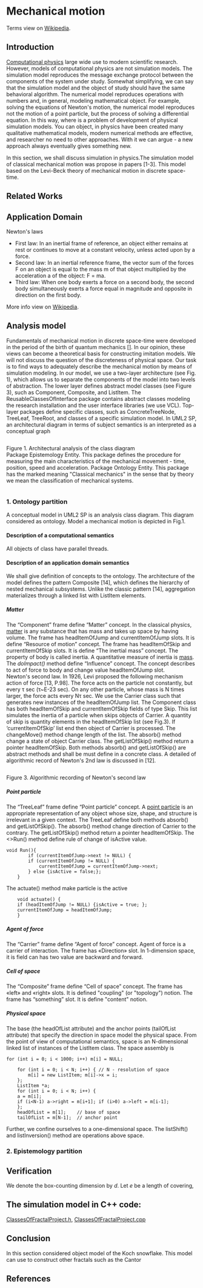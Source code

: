 # Mechanical motion
Terms view on [Wikipedia](https://en.wikipedia.org/wiki/Classical_mechanics).
## Introduction
 [Computational physics](https://en.wikipedia.org/wiki/Computational_physics) large wide use to modern scientific research.  
 However, models of computational physics are not simulation models. The simulation model reproduces the message exchange protocol between the components of the system under study. Somewhat simplifying, we can say that the simulation model and 
the object of study should have the same behavioral algorithm. The numerical model reproduces operations with numbers and, 
in general, modeling mathematical object. For example, solving the equations of Newton's motion, 
the numerical model reproduces not the motion of a point particle, but the process of solving a differential equation. 
In this way, where is a problem of development of physical simulation models. 
You can object, in physics have been created many qualitative mathematical models, modern numerical methods are effective, 
and researcher no need to other approaches. With it we can argue - a new approach always eventually gives something new.

In this section, we shall discuss simulation in physics.The simulation model of classical mechanical motion was propose 
in papers [1-3]. This model based on the Levi-Beck theory of mechanical motion in discrete space-time.
## Related Works


## Application Domain
Newton's laws
- First law:	In an inertial frame of reference, an object either remains at rest or continues to move at a constant velocity, 
unless acted upon by a force. 
- Second law:	In an inertial reference frame, the vector sum of the forces F on an object is equal to the mass m 
of that object multiplied by the acceleration a of the object: F = ma. 
- Third law:	When one body exerts a force on a second body, the second body simultaneously exerts a force equal 
in magnitude and opposite in direction on the first body.

More info view on [Wikipedia](https://en.wikipedia.org/wiki/Newton%27s_laws_of_motion).

## Analysis model
Fundamentals of mechanical motion in discrete space-time were developed in the period of the birth of quantum mechanics []. In our opinion, these views can become a theoretical basis for constructing imitation models. We will not discuss the question of the discreteness of physical space. Our task is to find ways to adequately describe the mechanical motion by means of simulation modeling.
In our model, we use a two-layer architecture (see Fig. 1), which allows us to separate the components of the model into two levels of abstraction. The lower layer defines abstract model classes (see Figure 3), such as Component, Composite, and ListItem. The ReusableClassesOfInterface package contains abstract classes modeling the research installation and the user interface libraries (we use VCL). Top-layer packages define specific classes, such as ConcreteTreeNode, TreeLeaf, TreeRoot, and classes of a specific simulation model. In UML2 SP, an architectural diagram in terms of subject semantics is an interpreted as a conceptual graph
<p><img src="fig1.png" alt="" /></p>
Figure 1. Architectural analysis of the class diagram<br/>
Package Epistemology Entity. This package defines the procedure for measuring the main characteristics of the mechanical movement - time, position, speed and acceleration.
Package Ontology Entity. This package has the marked meaning "Classical mechanics" in the sense that by theory we mean the classification of mechanical systems.
<p><img src="fig2.png" alt="" /></p>

### 1. Ontology partition
A conceptual model in UML2 SP is an analysis class diagram. This diagram considered as ontology. 
Model a mechanical motion is depicted in Fig.1.  

#### Description of a computational semantics
All objects of class have parallel threads.

#### Description of an application domain semantics
We shall give definition of concepts to the ontology. The architecture of the model defines the pattern Composite [14], which defines the hierarchy of nested mechanical subsystems. Unlike the classic pattern [14], aggregation materializes through a linked list with ListItem elements.

##### Matter
The “Component” frame define “Matter” concept. In the classical physics, [matter](https://en.wikipedia.org/wiki/Matter) is any substance that has mass and takes up space by having volume. 
The frame has headItemOfJump and currentItemOfJump slots. It is define “Resource of motion” concept.
The frame has headItemOfSkip and currentItemOfSkip slots. It is define “The inertial mass” concept. The property of body is called inertia. A quantitative measure of inertia is [mass](https://en.wikipedia.org/wiki/Mass).<br/>
The *doImpact()* method define “Influence” concept. The concept describes to act of force to body and change value headItemOfJump slot.<br/> 
Newton's second law. In 1926, Levi proposed the following mechanism action of force [13, P.98]. 
The force acts on the particle not constantly, but every τ sec (τ~E-23 sec).
On any other particle, whose mass is N times larger, the force acts every Nτ sec.
We use the Carrier class such that generates new instances of the headItemOfJump list. The Component class has both headItemOfSkip and currentItemOfSkip fields of type Skip. This list simulates the inertia of a particle when skips objects of Carrier. A quantity of skip is quantity elements in the headItemOfSkip list (see Fig.3). If ‘currentItemOfSkip’ list end then object of Carrier is processed. The changeMove() method change length of the list. 
The absorb() method change a state of object Carrier class. The getListOfSkip() method return a pointer headItemOfSkip. Both methods absorb() and getListOfSkip() are abstract methods and shall be must define in a concrete class. A detailed of algorithmic record of Newton's 2nd law is discussed in [12].

<p><img src="fig3.png" alt="" /></p>
Figure 3. 	Algorithmic recording of Newton's second law

##### Point particle
The “TreeLeaf” frame define “Point particle” concept. A [point particle](https://en.wikipedia.org/wiki/Point_particle) is 
an appropriate representation of any object whose size, shape, and structure is irrelevant in a given context.
The TreeLeaf define both methods absorb() and getListOfSkip(). The absorb() method change direction of Carrier to the contrary. The getListOfSkip() method return a pointer headItemOfSkip.
The <<Exist>>Run() method define rule of change of isActive value.
```
void Run(){
		if (currentItemOfJump->next != NULL) {
		if (currentItemOfJump != NULL) {
			currentItemOfJump = currentItemOfJump->next;
		} else {isActive = false;};
	}
``` 
The actuate() method make particle is the active
```
	void actuate() {
	if (headItemOfJump != NULL) {isActive = true; };
	currentItemOfJump = headItemOfJump;
	}
```
##### Agent of force
The “Carrier” frame define “Agent of force” concept. Agent of force is a carrier of interaction. The frame has «Direction» slot. In 1-dimension space, it is field can has two value are backward and forward.

##### Cell of space
The “Composite” frame define “Cell of space” concept. The frame has «left» and «right» slots. It is defined "coupling" (or "topology") notion. The frame has “something” slot. It is define "content" notion.

##### Physical space
The base (the headOfList attribute) and the anchor points (tailOfList attribute) that specify the direction in space model the physical space. From the point of view of computational semantics, space is an N-dimensional linked list of instances of the ListItem class.
The space assembly is
```
for (int i = 0; i < 1000; i++) m[i] = NULL;
	
	for (int i = 0; i < N; i++) { // N - resolution of space
		m[i] = new ListItem; m[i]->x = i;
	};
	ListItem *a;
	for (int i = 0; i < N; i++) {
	a = m[i];
	if (i<N-1) a->right = m[i+1]; if (i>0) a->left = m[i-1];
	};
	headOfList = m[1];    // base of space
	tailOfList = m[N-1];  // anchor point 
```
Further, we confine ourselves to a one-dimensional space. The listShift() and listInversion() method are operations above space.


### 2. Epistemology partition

## Verification
We denote the box-counting dimension by *d*. Let *e* be a length of covering, 

## The simulation model in C++ code:  
[ClassesOfFractalProject.h](https://github.com/vgurianov/uml-sp/blob/master/examples/fractal/ClassesOfFractalProject.h), 
[ClassesOfFractalProject.cpp](https://github.com/vgurianov/uml-sp/blob/master/examples/fractal/ClassesOfFractalProject.cpp)

## Conclusion
In this section considered object model of the Koch snowflake. This model can use to construct other fractals such as the Cantor 

## References
